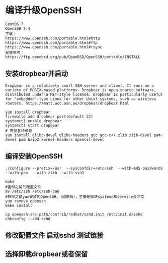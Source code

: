 # 编译升级OpenSSH
```
CentOS 7
OpenSSH 7.4
下载：
https://www.openssh.com/portable.html#http
https://www.openssh.com/portable.html#ftp
https://www.openssh.com/portable.html#rsync
安装参考：
https://ftp.openbsd.org/pub/OpenBSD/OpenSSH/portable/INSTALL
```
## 安装dropbear并启动
`
Dropbear is a relatively small SSH server and client. It runs on a variety of POSIX-based platforms. Dropbear is open source software, distributed under a MIT-style license. Dropbear is particularly useful for "embedded"-type Linux (or other Unix) systems, such as wireless routers.
https://matt.ucc.asn.au/dropbear/dropbear.html
`
```
yum install dropbear
firewalld add dropbear port(default 22)
systemctl enable dropbear
systemctl start dropbear
# 安装各种依赖
yum install glibc-devel glibc-headers gcc gcc-c++ zlib zlib-devel pam-devel pam bzip2 kernel-headers openssl-devel
```
## 编译安装OpenSSH
```
./configure --prefix=/usr  --sysconfdir=/etc/ssh  --with-md5-passwords  --with-pam  --with-zlib --with-ssh1

make
#备份之前的配置文件
mv /etc/ssh /etc/ssh-bak
#移除之前yum安装的OpenSSH,（如果有），主要是解决systemd和service会冲突
yum remove openssh
make install

cp openssh-src-path/contrib/redhat/sshd.init /etc/init.d/sshd
chkconfig --add sshd
```

## 修改配置文件 启动sshd 测试链接

## 选择卸载dropbear或者保留
